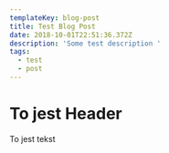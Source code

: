 ```yaml
---
templateKey: blog-post
title: Test Blog Post
date: 2018-10-01T22:51:36.372Z
description: 'Some test description '
tags:
  - test
  - post
---
```

# **To jest Header**

To jest tekst
